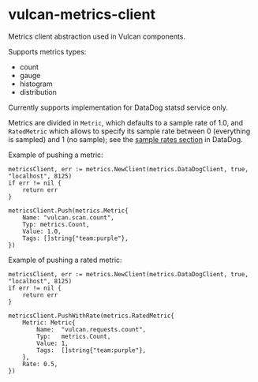 # vulcan-metrics-client
Metrics client abstraction used in Vulcan components.

Supports metrics types:
- count
- gauge
- histogram
- distribution

Currently supports implementation for DataDog statsd service only.

Metrics are divided in `Metric`, which defaults to a sample rate of 1.0, and `RatedMetric` which allows to specify its sample rate between 0 (everything is sampled) and 1 (no sample); see the [sample rates section](https://docs.datadoghq.com/developers/metrics/dogstatsd_metrics_submission/?tab=go#sample-rates) in DataDog.

Example of pushing a metric:
```
metricsClient, err := metrics.NewClient(metrics.DataDogClient, true, "localhost", 8125)
if err != nil {
    return err
}

metricsClient.Push(metrics.Metric{
    Name: "vulcan.scan.count",
    Typ: metrics.Count,
    Value: 1.0,
    Tags: []string{"team:purple"},
})
```

Example of pushing a rated metric:
```
metricsClient, err := metrics.NewClient(metrics.DataDogClient, true, "localhost", 8125)
if err != nil {
    return err
}

metricsClient.PushWithRate(metrics.RatedMetric{
    Metric: Metric{
        Name:  "vulcan.requests.count",
        Typ:   metrics.Count,
        Value: 1,
        Tags:  []string{"team:purple"},
    },
    Rate: 0.5,
})
```
